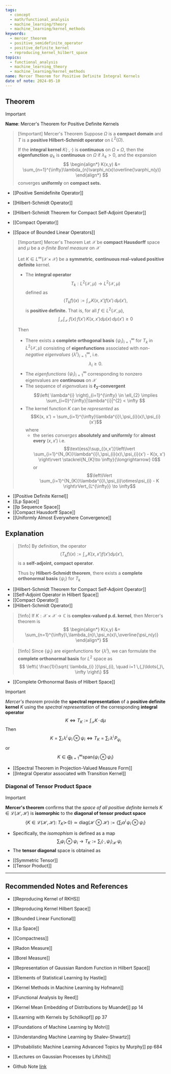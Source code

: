 ```yaml
---
tags:
  - concept
  - math/functional_analysis
  - machine_learning/theory
  - machine_learning/kernel_methods
keywords:
  - mercer_theorem
  - positive_semidefinite_operator
  - positive_definite_kernel
  - reproducing_kernel_hilbert_space
topics:
  - functional_analysis
  - machine_learning_theory
  - machine_learning/kernel_methods
name: Mercer Theorem for Positive Definite Integral Kernels
date of note: 2024-05-10
---
```


## Theorem

>[!important]
>**Name**:  Mercer's Theorem for Positive Definite Kernels

>[!important] Mercer's Theorem
>Suppose $\Omega$ is a **compact domain** and $T$ is a **positive Hilbert-Schmidt operator** on $L^2(\Omega)$. 
>
>If the **integral kernel** $K(\cdot, \cdot)$ is **continuous** on $\Omega \times \Omega$, then the **eigenfunction** $\varphi_k$ is **continuous** on $\Omega$ if $\lambda_k > 0$, and the expansion
>$$
> \begin{align*}
> K(x,y) &= \sum_{n=1}^{\infty}\lambda_{n}\varphi_n(x)\overline{\varphi_n(y)}
> \end{align*}
>$$
> converges **uniformly** on **compact sets.**

- [[Positive Semidefinite Operator]]
- [[Hilbert-Schmidt Operator]]
- [[Hilbert-Schmidt Theorem for Compact Self-Adjoint Operator]]

- [[Compact Operator]]
- [[Space of Bounded Linear Operators]]

>[!important] Mercer's Theorem
>Let $\mathcal{X}$ be **compact Hausdorff** space and $\mu$ be a *$\sigma$-finite Borel measure* on $\mathcal{X}$
>
>Let $K\in L^{\infty}(\mathcal{X} \times \mathcal{X})$ be a **symmetric**, **continuous real-valued positive definite** kernel. 
>- The **integral operator** $$T_{k}: L^{2}(\mathcal{X}, \mu) \to L^{2}(\mathcal{X}, \mu)$$ defined as $$(T_{k}f)(x) := \int_{\mathcal{X}}K(x, x')f(x')\,d\mu(x'),$$ is **positive definite.** That is, for all $f\in L^{2}(\mathcal{X},\mu)$, $$\int_{\mathcal{X}}\int_{\mathcal{X}}\;f(x)\,f(x')\,K(x, x')d\mu (x)\,d\mu(x') \ge 0$$
>
>  
>Then 
>- There exists a **complete orthogonal basis** $\left\{ \psi_{i} \right\}_{i=1}^{\infty}$ for $T_{k}$ in $L^{2}(\mathcal{X}, \mu)$ consisting of **eigenfunctions** associated with *non-negative eigenvalues* $\left\{ \lambda^{i} \right\}_{i=1}^{\infty}$, i.e. $$\lambda_{i} \ge 0.$$
>- The *eigenfunctions* $\left\{ \psi_{i} \right\}_{i=1}^{\infty}$ corresponding to nonzero eigenvalues are **continuous** on $\mathcal{X}$
>- The sequence of *eigenvalues* is **$\ell_{2}$-convergent** $$\left( \lambda^{i} \right)_{i=1}^{\infty} \in \ell_{2} \implies \sum_{i=0}^{\infty}|\lambda^{i}|^{2}  < \infty  $$  
>- The kernel function $K$ can be *represented* as $$K(x, x') = \sum_{i=1}^{\infty}\lambda^{i}\,\psi_{i}(x)\,\psi_{i}(x')$$ where 
>	- the series *converges* **absolutely and uniformly** for **almost every**  $(x,x')$ i.e. $$\text{ess}\sup_{(x,x')}\left\lvert \sum_{i=1}^{N_{K}}\lambda^{i}\,\psi_{i}(x)\,\psi_{i}(x') - K(x, x') \right\rvert \stackrel{N_{K}\to \infty}{\longrightarrow} 0$$ or $$\left\lVert \sum_{i=1}^{N_{K}}\lambda^{i}\,\psi_{i}\otimes\psi_{i} - K \right\rVert_{L^{\infty}} \to \infty$$

- [[Positive Definite Kernel]]
- [[Lp Space]]
- [[lp Sequence Space]]
- [[Compact Hausdorff Space]]
- [[Uniformly Almost Everywhere Convergence]]

## Explanation

>[!info]
>By definition, the operator 
> $$(T_{k}f)(x) := \int_{\mathcal{X}}K(x, x')f(x')d\mu(x'),$$
> is a **self-adjoint, compact operator**.
> 
> Thus by **Hilbert-Schmidt theorem**, there exists a **complete orthonormal basis** $\left\{ \psi_{i} \right\}$ for $T_{k}$


- [[Hilbert-Schmidt Theorem for Compact Self-Adjoint Operator]]
- [[Self-Adjoint Operator in Hilbert Space]]
- [[Compact Operator]]
- [[Hilbert-Schmidt Operator]]

>[!info]
>If $K: \mathcal{X}\times \mathcal{X} \to \mathbb{C}$ is **complex-valued p.d. kernel**, then Mercer's theorem is 
>$$
> \begin{align*}
> K(x,y) &= \sum_{n=1}^{\infty}\,\lambda_{n}\,\psi_n(x)\,\overline{\psi_n(y)}
> \end{align*}
>$$

>[!info]
>Since $\left\{ \psi_{i} \right\}$ are eigenfunctions for $\left\{ \lambda^{i} \right\}$, we can formulate the **complete orthonormal basis** for $L^2$ space as
>$$
>\left\{ \frac{1}{\sqrt{ \lambda_{i} }}\psi_{i}, \quad i=1 \,{,}\ldots{,}\, \infty \right\}
>$$

- [[Complete Orthonormal Basis of Hilbert Space]]

>[!important]
>*Mercer's theorem* provide the **spectral representation** of a **positive definite kernel** $K$ using the *spectral representation* of the corresponding **integral operator**
>$$
> K   \iff T_{K} := \int_{\mathcal{X}} K\,\cdot\,d\mu
>$$ 
>Then 
>$$
>K = \sum_{i}\,\lambda^{i}\,\psi_{i}\otimes\psi_{i} \iff T_{K} = \sum_{i}\,\lambda^{i} \,P_{\psi_{i}}
>$$
>or
>$$
>K \in \bigoplus_{i=1}^{\infty} \text{span}\left\{\psi_{i}\otimes\psi_{i}  \right\}
>$$

- [[Spectral Theorem in Projection-Valued Measure Form]]
- [[Integral Operator associated with Transition Kernel]]


### Diagonal of Tensor Product Space

>[!important]
>**Mercer's theorem** confirms that the *space of all positive definite kernels* $K\in \mathcal{L}(\mathcal{H}, \mathcal{H})$ is **isomorphic** to the **diagonal of tensor product space** 
>$$
>\left\{ K\in \mathcal{L}(\mathcal{H}, \mathcal{H}):\; T_{K} \succ\, 0 \right\} \simeq \text{diag}\left(\mathcal{H}\otimes \mathcal{H}\right) := \left\{ \sum_{i}\alpha^{i} \,\psi_{i}\otimes \psi_{i} \right\} 
>$$
>- Specifically, the *isomophism* is defined as a map 
>$$\sum_{i}\psi_{i}\otimes \psi_{i} \to T_{K} := \sum_{i}\left\langle \cdot , \psi_{i} \right\rangle_{\mathcal{H}}\,\psi_{i} $$
>- The **tensor diagonal** space is obtained as 

- [[Symmetric Tensor]]
- [[Tensor Product]]



-----------
##  Recommended Notes and References


- [[Reproducing Kernel of RKHS]]
- [[Reproducing Kernel Hilbert Space]]

- [[Bounded Linear Functional]]
- [[Lp Space]]
- [[Compactness]]

- [[Radon Measure]]
- [[Borel Measure]]

- [[Representation of Gaussian Random Function in Hilbert Space]]


- [[Elements of Statistical Learning by Hastie]]
- [[Kernel Methods in Machine Learning by Hofmann]]
- [[Functional Analysis by Reed]]
- [[Kernel Mean Embedding of Distributions by Muandet]] pp 14
- [[Learning with Kernels by Schölkopf]] pp 37
- [[Foundations of Machine Learning by Mohri]]
- [[Understanding Machine Learning by Shalev-Shwartz]]
- [[Probabilistic Machine Learning Advanced Topics by Murphy]] pp 684
- [[Lectures on Gaussian Processes by Lifshits]]


- Github Note [link](https://github.com/TianpeiLuke/SelfStudyNotes/tree/master/self-study/probability_and_measure_theory)